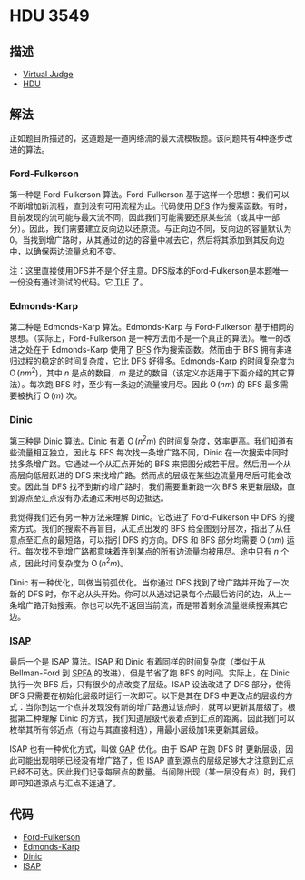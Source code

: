 # HDU 3549

## 描述

- [Virtual Judge](https://vjudge.net/problem/HDU-3549)
- [HDU](http://acm.hdu.edu.cn/showproblem.php?pid=3549)

## 解法

正如题目所描述的，这道题是一道网络流的最大流模板题。该问题共有4种逐步改进的算法。

### Ford-Fulkerson

第一种是 Ford-Fulkerson 算法。Ford-Fulkerson 基于这样一个思想：我们可以不断增加新流程，直到没有可用流程为止。代码使用 <abbr title="深度优先搜索">DFS</abbr> 作为搜索函数。有时，目前发现的流可能与最大流不同，因此我们可能需要还原某些流（或其中一部分）。因此，我们需要建立反向边以还原流。与正向边不同，反向边的容量默认为0。当找到增广路时，从其通过的边的容量中减去它，然后将其添加到其反向边中，以确保两边流量总和不变。

注：这里直接使用DFS并不是个好主意。DFS版本的Ford-Fulkerson是本题唯一一份没有通过测试的代码。它 <abbr title="超出时间限制">TLE</abbr> 了。

### Edmonds-Karp

第二种是 Edmonds-Karp 算法。Edmonds-Karp 与 Ford-Fulkerson 基于相同的思想。（实际上，Ford-Fulkerson 是一种方法而不是一个真正的算法）。唯一的改进之处在于 Edmonds-Karp 使用了 <abbr title="广度优先搜索">BFS</abbr> 作为搜索函数。然而由于 BFS 拥有非递归过程的稳定的时间复杂度，它比 DFS 好得多。Edmonds-Karp 的时间复杂度为 $\operatorname{O}(n m^2)$，其中 $n$ 是点的数目，$m$ 是边的数目（该定义亦适用于下面介绍的其它算法）。每次跑 BFS 时，至少有一条边的流量被用尽。因此 $\operatorname{O}(n m)$ 的 BFS 最多需要被执行 $\operatorname{O}(m)$ 次。

### Dinic

第三种是 Dinic 算法。Dinic 有着 $\operatorname{O}(n^2m)$ 的时间复杂度，效率更高。我们知道有些流量相互独立，因此与 BFS 每次找一条增广路不同，Dinic 在一次搜索中同时找多条增广路。它通过一个从汇点开始的 BFS 来把图分成若干层。然后用一个从高层向低层跃进的 DFS 来找增广路。然而点的层级在某些边流量用尽后可能会改变。因此当 DFS 找不到新的增广路时，我们需要重新跑一次 BFS 来更新层级，直到源点至汇点没有办法通过未用尽的边抵达。

我觉得我们还有另一种方法来理解 Dinic。它改进了 Ford-Fulkerson 中 DFS 的搜索方式。我们的搜索不再盲目，从汇点出发的 BFS 给全图划分层次，指出了从任意点至汇点的最短路，可以指引 DFS 的方向。DFS 和 BFS 部分均需要 $\operatorname{O}(n m)$ 运行。每次找不到增广路都意味着连到某点的所有边流量均被用尽。途中只有 $n$ 个点，因此时间复杂度为 $\operatorname{O}(n^2m)$。

Dinic 有一种优化，叫做当前弧优化。当你通过 DFS 找到了增广路并开始了一次新的 DFS 时，你不必从头开始。你可以从通过记录每个点最后访问的边，从上一条增广路开始搜索。你也可以先不返回当前流，而是带着剩余流量继续搜索其它边。

### <abbr title="改进版最短增广路">ISAP</abbr>

最后一个是 ISAP 算法。ISAP 和 Dinic 有着同样的时间复杂度（类似于从 Bellman-Ford 到 <abbr title="更快的最短路算法">SPFA</abbr> 的改进），但是节省了跑 BFS 的时间。实际上，在 Dinic 执行一次 BFS 后，只有很少的点改变了层级。ISAP 设法改进了 DFS 部分，使得 BFS 只需要在初始化层级时运行一次即可。以下是其在 DFS 中更改点的层级的方式：当你到达一个点并发现没有新的增广路通过该点时，就可以更新其层级了。根据第二种理解 Dinic 的方式，我们知道层级代表着点到汇点的距离。因此我们可以枚举其所有邻近点（有边与其直接相连），用最小层级加1来更新其层级。

ISAP 也有一种优化方式，叫做 <abbr title="间隙">GAP</abbr> 优化。由于 ISAP 在跑 DFS 时 更新层级，因此可能出现明明已经没有增广路了，但 ISAP 直到源点的层级足够大才注意到汇点已经不可达。因此我们记录每层点的数量。当间隙出现（某一层没有点）时，我们即可知道源点与汇点不连通了。


## 代码

- [Ford-Fulkerson](HDU.3549.0.cpp)
- [Edmonds-Karp](HDU.3549.1.cpp)
- [Dinic](HDU.3549.2.cpp)
- [ISAP](HDU.3549.3.cpp)
